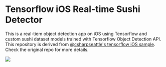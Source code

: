 # Tensorflow iOS Real-time Sushi Detector 

This is a real-tiem object detection app on iOS using Tensorflow and custom sushi dataset models trained with Tensorflow Object Detection API. This repository is derived from [@csharpseattle's tensorflow iOS sample](https://github.com/csharpseattle/tensorflowiOS). Check the original repo for more details.

![](images/sushi.gif)